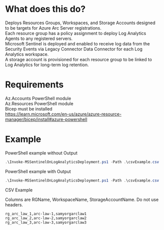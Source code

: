 # What does this do?
Deploys Resources Groups, Workspaces, and Storage Accounts designed to be targets for Azure Arc Server registrations.  
Each resource group has a policy assignment to deploy Log Analytics Agents to any registered servers.  
Microsoft Sentinel is deployed and enabled to receive log data from the Security Events via Legacy Connector Data Connector for each Log Analytics workspace.  
A storage account is provisioned for each resource group to be linked to Log Analytics for long-term log retention.  

# Requirements
Az.Accounts PowerShell module  
Az.Resources PowerShell module  
Bicep must be installed  
https://learn.microsoft.com/en-us/azure/azure-resource-manager/bicep/install#azure-powershell  

# Example

PowerShell example without Output  

```Powershell
.\Invoke-MSSentinelOnLogAnalyticsDeployment.ps1 -Path .\csvExample.csv -SubscriptionId cdb7af97-3849-4890-9a92-e5bbbadbd239 -Location "eastus"
```

PowerShell example with Output  

```Powershell
.\Invoke-MSSentinelOnLogAnalyticsDeployment.ps1 -Path .\csvExample.csv -OutputPath .\ArcOnboardScripts.zip -TenantId 364426d1-acb8-4a1c-9e64-d3311727b763 -SubscriptionId cdb7af97-3849-4890-9a92-e5bbbadbd239 -Location "eastus" -ApplicationCredential $appCredential
```

CSV Example  

Columns are RGName, WorkspaceName, StorageAccountName. Do not use headers.  

```CSV
rg_arc_law_1,arc-law-1,samyorgarclaw1
rg_arc_law_2,arc-law-2,samyorgarclaw2
rg_arc_law_3,arc-law-3,samyorgarclaw3
```